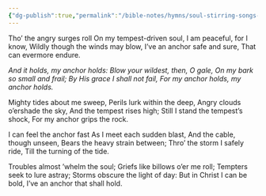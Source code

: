 ```yaml
---
{"dg-publish":true,"permalink":"/bible-notes/hymns/soul-stirring-songs-and-hymns/my-anchor-holds/","title":"My Anchor Holds","created":"","updated":""}
---
```



Tho’ the angry surges roll
On my tempest-driven soul,
I am peaceful, for I know,
Wildly though the winds may blow,
I’ve an anchor safe and sure,
That can evermore endure.

*And it holds, my anchor holds:
Blow your wildest, then, O gale,
On my bark so small and frail;
By His grace I shall not fail,
For my anchor holds, my anchor holds.*

Mighty tides about me sweep,
Perils lurk within the deep,
Angry clouds o’ershade the sky,
And the tempest rises high;
Still I stand the tempest’s shock,
For my anchor grips the rock.

I can feel the anchor fast
As I meet each sudden blast,
And the cable, though unseen,
Bears the heavy strain between;
Thro’ the storm I safely ride,
Till the turning of the tide.

Troubles almost ’whelm the soul;
Griefs like billows o’er me roll;
Tempters seek to lure astray;
Storms obscure the light of day:
But in Christ I can be bold,
I’ve an anchor that shall hold.